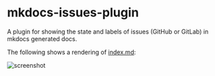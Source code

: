 # mkdocs-issues-plugin

A plugin for showing the state and labels of issues (GitHub or GitLab) in mkdocs generated docs. 

The following shows a rendering of [index.md](https://github.com/mihaigalos/mkdocs-issues-plugin/tree/main/docs):

![screenshot](screenshots/mkdocs-issues-plugin.png)
